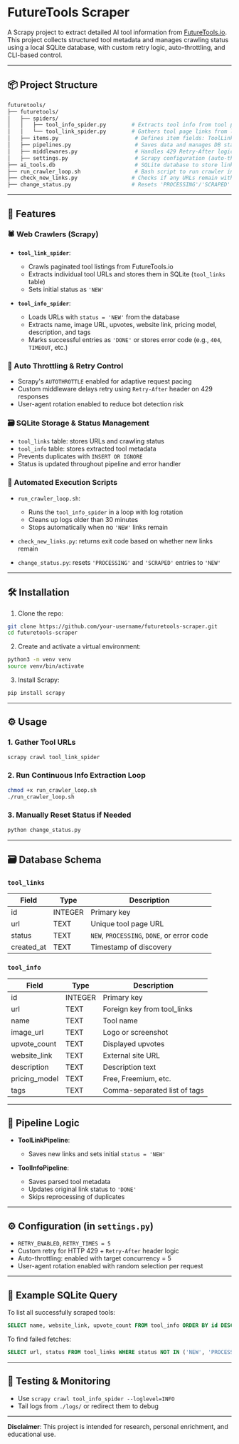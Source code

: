 # FutureTools Scraper

A Scrapy project to extract detailed AI tool information from [FutureTools.io](https://www.futuretools.io). This project collects structured tool metadata and manages crawling status using a local SQLite database, with custom retry logic, auto-throttling, and CLI-based control.

---

## 📦 Project Structure

```bash
futuretools/
├── futuretools/
│   ├── spiders/
│   │   ├── tool_info_spider.py        # Extracts tool info from tool pages
│   │   └── tool_link_spider.py        # Gathers tool page links from listing pages
│   ├── items.py                        # Defines item fields: ToolLinkItem, ToolInfoItem
│   ├── pipelines.py                    # Saves data and manages DB status transitions
│   ├── middlewares.py                  # Handles 429 Retry-After logic, user-agent rotation
│   ├── settings.py                     # Scrapy configuration (auto-throttle, retry, UAs)
├── ai_tools.db                         # SQLite database to store links and extracted info
├── run_crawler_loop.sh                 # Bash script to run crawler in a loop with control
├── check_new_links.py                 # Checks if any URLs remain with status='NEW'
├── change_status.py                   # Resets 'PROCESSING'/'SCRAPED' statuses to 'NEW'
```

---

## 🚀 Features

### 🕷 Web Crawlers (Scrapy)

* **`tool_link_spider`**:

  * Crawls paginated tool listings from FutureTools.io
  * Extracts individual tool URLs and stores them in SQLite (`tool_links` table)
  * Sets initial status as `'NEW'`

* **`tool_info_spider`**:

  * Loads URLs with `status = 'NEW'` from the database
  * Extracts name, image URL, upvotes, website link, pricing model, description, and tags
  * Marks successful entries as `'DONE'` or stores error code (e.g., `404`, `TIMEOUT`, etc.)

### 🔁 Auto Throttling & Retry Control

* Scrapy's `AUTOTHROTTLE` enabled for adaptive request pacing
* Custom middleware delays retry using `Retry-After` header on 429 responses
* User-agent rotation enabled to reduce bot detection risk

### 🗃 SQLite Storage & Status Management

* `tool_links` table: stores URLs and crawling status
* `tool_info` table: stores extracted tool metadata
* Prevents duplicates with `INSERT OR IGNORE`
* Status is updated throughout pipeline and error handler

### 🔁 Automated Execution Scripts

* `run_crawler_loop.sh`:

  * Runs the `tool_info_spider` in a loop with log rotation
  * Cleans up logs older than 30 minutes
  * Stops automatically when no `'NEW'` links remain

* `check_new_links.py`: returns exit code based on whether new links remain

* `change_status.py`: resets `'PROCESSING'` and `'SCRAPED'` entries to `'NEW'`

---

## 🛠 Installation

1. Clone the repo:

```bash
git clone https://github.com/your-username/futuretools-scraper.git
cd futuretools-scraper
```

2. Create and activate a virtual environment:

```bash
python3 -m venv venv
source venv/bin/activate
```

3. Install Scrapy:

```bash
pip install scrapy
```

---

## ⚙ Usage

### 1. Gather Tool URLs

```bash
scrapy crawl tool_link_spider
```

### 2. Run Continuous Info Extraction Loop

```bash
chmod +x run_crawler_loop.sh
./run_crawler_loop.sh
```

### 3. Manually Reset Status if Needed

```bash
python change_status.py
```

---

## 🗃 Database Schema

### `tool_links`

| Field       | Type    | Description                                |
| ----------- | ------- | ------------------------------------------ |
| id          | INTEGER | Primary key                                |
| url         | TEXT    | Unique tool page URL                       |
| status      | TEXT    | `NEW`, `PROCESSING`, `DONE`, or error code |
| created\_at | TEXT    | Timestamp of discovery                     |

### `tool_info`

| Field          | Type    | Description                  |
| -------------- | ------- | ---------------------------- |
| id             | INTEGER | Primary key                  |
| url            | TEXT    | Foreign key from tool\_links |
| name           | TEXT    | Tool name                    |
| image\_url     | TEXT    | Logo or screenshot           |
| upvote\_count  | TEXT    | Displayed upvotes            |
| website\_link  | TEXT    | External site URL            |
| description    | TEXT    | Description text             |
| pricing\_model | TEXT    | Free, Freemium, etc.         |
| tags           | TEXT    | Comma-separated list of tags |

---

## 🧼 Pipeline Logic

* **ToolLinkPipeline**:

  * Saves new links and sets initial `status = 'NEW'`
* **ToolInfoPipeline**:

  * Saves parsed tool metadata
  * Updates original link status to `'DONE'`
  * Skips reprocessing of duplicates

---

## ⚙ Configuration (in `settings.py`)

* `RETRY_ENABLED`, `RETRY_TIMES = 5`
* Custom retry for HTTP 429 + `Retry-After` header logic
* Auto-throttling: enabled with target concurrency = 5
* User-agent rotation enabled with random selection per request

---

## 📄 Example SQLite Query

To list all successfully scraped tools:

```sql
SELECT name, website_link, upvote_count FROM tool_info ORDER BY id DESC LIMIT 10;
```

To find failed fetches:

```sql
SELECT url, status FROM tool_links WHERE status NOT IN ('NEW', 'PROCESSING', 'DONE');
```

---

## 🧪 Testing & Monitoring

* Use `scrapy crawl tool_info_spider --loglevel=INFO`
* Tail logs from `./logs/` or redirect them to debug

---

**Disclaimer**: This project is intended for research, personal enrichment, and educational use.